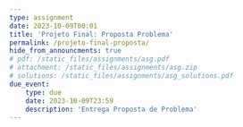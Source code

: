 ```yaml
---
type: assignment
date: 2023-10-09T00:01
title: 'Projeto Final: Proposta Problema'
permalink: /projeto-final-proposta/
hide_from_announcments: true
# pdf: /static_files/assignments/asg.pdf
# attachment: /static_files/assignments/asg.zip
# solutions: /static_files/assignments/asg_solutions.pdf
due_event: 
    type: due
    date: 2023-10-09T23:59
    description: 'Entrega Proposta de Problema'
---
```


